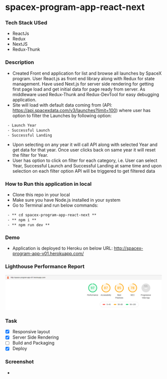 # spacex-program-app-react-next

### Tech Stack USed
- ReactJs
- Redux
- NextJS
- Redux-Thunk

### Description
- Created Front end application for list and browse all launches by SpaceX program. User React.js as front end library along with Redux for state management. Have used Next.js for server side rendering for getting first page load and get initial data for page ready from server. As middleware used Redux-Thunk and Redux-DevTool for easy debugging application. 
- Site will load with default data coming from (API: https://api.spacexdata.com/v3/launches?limit=100) where user has option to filter the Launches by following option:
```
 - Launch Year
 - Successful Launch
 - Successful Landing
```
- Upon selecting on any year it will call API along with selected Year and get data for that year. Once user clicks back on same year it will reset the filter for Year.
- User has option to click on filter for each category, i.e. User can select Year, Successful Launch and Successful Landing at same time and upon selection on each filter option API will be triggered to get filtered data

### How to Run this application in local
- Clone this repo in your local
- Make sure you have Node.js installed in your system
- Go to Terminal and run below commands:
```
 - ** cd spacex-program-app-react-next **
 - ** npm i **
 - ** npm run dev **
```
### Demo
- Application is deployed to Heroku on below URL:
 http://spacex-program-app-v01.herokuapp.com/

### Lighthouse Performance Report
![Lighthouse Performance Report](https://github.com/jekilhansora901/spacex-program-app-react-next/blob/master/next-performance.PNG)

### Task 
- [x] Responsive layout
- [x] Server Side Rendering
- [ ] Build and Packaging
- [x] Deploy

### Screenshot
- 
